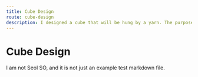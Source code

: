 ```yaml
---
title: Cube Design
route: cube-design
description: I designed a cube that will be hung by a yarn. The purpose of this activity was to tell a story about family or tradition(I choose the tradition in Bodwell) and use the perspective and real tectiles.
---
```


# Cube Design

I am not Seol SO, and it is not just an example test markdown file.
